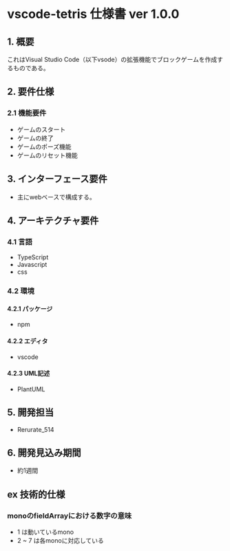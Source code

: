 # vscode-tetris 仕様書 ver 1.0.0

## 1. 概要
これはVisual Studio Code（以下vsode）の拡張機能でブロックゲームを作成するものである。

## 2. 要件仕様
### 2.1 機能要件
- ゲームのスタート
- ゲームの終了
- ゲームのポーズ機能
- ゲームのリセット機能

## 3. インターフェース要件
- 主にwebベースで構成する。

## 4. アーキテクチャ要件
### 4.1 言語
- TypeScript
- Javascript
- css

### 4.2 環境
#### 4.2.1 パッケージ
- npm

#### 4.2.2 エディタ
- vscode

#### 4.2.3 UML記述
- PlantUML

## 5. 開発担当
- Rerurate_514

## 6. 開発見込み期間
- 約1週間

## ex 技術的仕様
### monoのfieldArrayにおける数字の意味
- 1 は動いているmono
- 2 ~ 7 は各monoに対応している